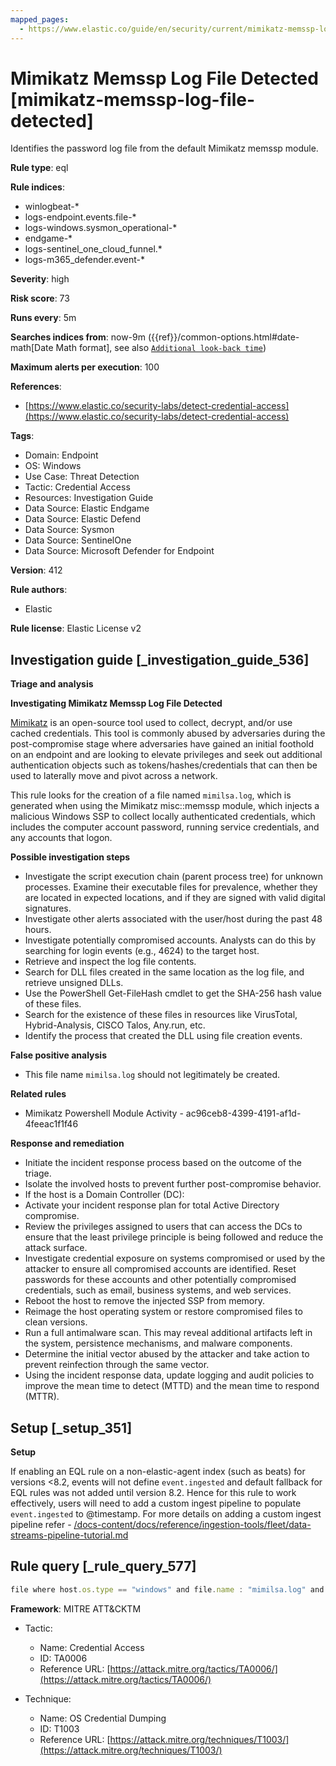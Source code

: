 ```yaml
---
mapped_pages:
  - https://www.elastic.co/guide/en/security/current/mimikatz-memssp-log-file-detected.html
---
```


# Mimikatz Memssp Log File Detected [mimikatz-memssp-log-file-detected]

Identifies the password log file from the default Mimikatz memssp module.

**Rule type**: eql

**Rule indices**:

* winlogbeat-*
* logs-endpoint.events.file-*
* logs-windows.sysmon_operational-*
* endgame-*
* logs-sentinel_one_cloud_funnel.*
* logs-m365_defender.event-*

**Severity**: high

**Risk score**: 73

**Runs every**: 5m

**Searches indices from**: now-9m ({{ref}}/common-options.html#date-math[Date Math format], see also [`Additional look-back time`](docs-content://solutions/security/detect-and-alert/create-detection-rule.md#rule-schedule))

**Maximum alerts per execution**: 100

**References**:

* [https://www.elastic.co/security-labs/detect-credential-access](https://www.elastic.co/security-labs/detect-credential-access)

**Tags**:

* Domain: Endpoint
* OS: Windows
* Use Case: Threat Detection
* Tactic: Credential Access
* Resources: Investigation Guide
* Data Source: Elastic Endgame
* Data Source: Elastic Defend
* Data Source: Sysmon
* Data Source: SentinelOne
* Data Source: Microsoft Defender for Endpoint

**Version**: 412

**Rule authors**:

* Elastic

**Rule license**: Elastic License v2

## Investigation guide [_investigation_guide_536]

**Triage and analysis**

**Investigating Mimikatz Memssp Log File Detected**

[Mimikatz](https://github.com/gentilkiwi/mimikatz) is an open-source tool used to collect, decrypt, and/or use cached credentials. This tool is commonly abused by adversaries during the post-compromise stage where adversaries have gained an initial foothold on an endpoint and are looking to elevate privileges and seek out additional authentication objects such as tokens/hashes/credentials that can then be used to laterally move and pivot across a network.

This rule looks for the creation of a file named `mimilsa.log`, which is generated when using the Mimikatz misc::memssp module, which injects a malicious Windows SSP to collect locally authenticated credentials, which includes the computer account password, running service credentials, and any accounts that logon.

**Possible investigation steps**

* Investigate the script execution chain (parent process tree) for unknown processes. Examine their executable files for prevalence, whether they are located in expected locations, and if they are signed with valid digital signatures.
* Investigate other alerts associated with the user/host during the past 48 hours.
* Investigate potentially compromised accounts. Analysts can do this by searching for login events (e.g., 4624) to the target host.
* Retrieve and inspect the log file contents.
* Search for DLL files created in the same location as the log file, and retrieve unsigned DLLs.
* Use the PowerShell Get-FileHash cmdlet to get the SHA-256 hash value of these files.
* Search for the existence of these files in resources like VirusTotal, Hybrid-Analysis, CISCO Talos, Any.run, etc.
* Identify the process that created the DLL using file creation events.

**False positive analysis**

* This file name `mimilsa.log` should not legitimately be created.

**Related rules**

* Mimikatz Powershell Module Activity - ac96ceb8-4399-4191-af1d-4feeac1f1f46

**Response and remediation**

* Initiate the incident response process based on the outcome of the triage.
* Isolate the involved hosts to prevent further post-compromise behavior.
* If the host is a Domain Controller (DC):
* Activate your incident response plan for total Active Directory compromise.
* Review the privileges assigned to users that can access the DCs to ensure that the least privilege principle is being followed and reduce the attack surface.
* Investigate credential exposure on systems compromised or used by the attacker to ensure all compromised accounts are identified. Reset passwords for these accounts and other potentially compromised credentials, such as email, business systems, and web services.
* Reboot the host to remove the injected SSP from memory.
* Reimage the host operating system or restore compromised files to clean versions.
* Run a full antimalware scan. This may reveal additional artifacts left in the system, persistence mechanisms, and malware components.
* Determine the initial vector abused by the attacker and take action to prevent reinfection through the same vector.
* Using the incident response data, update logging and audit policies to improve the mean time to detect (MTTD) and the mean time to respond (MTTR).


## Setup [_setup_351]

**Setup**

If enabling an EQL rule on a non-elastic-agent index (such as beats) for versions <8.2, events will not define `event.ingested` and default fallback for EQL rules was not added until version 8.2. Hence for this rule to work effectively, users will need to add a custom ingest pipeline to populate `event.ingested` to @timestamp. For more details on adding a custom ingest pipeline refer - [/docs-content/docs/reference/ingestion-tools/fleet/data-streams-pipeline-tutorial.md](docs-content://reference/ingestion-tools/fleet/data-streams-pipeline-tutorial.md)


## Rule query [_rule_query_577]

```js
file where host.os.type == "windows" and file.name : "mimilsa.log" and process.name : "lsass.exe"
```

**Framework**: MITRE ATT&CKTM

* Tactic:

    * Name: Credential Access
    * ID: TA0006
    * Reference URL: [https://attack.mitre.org/tactics/TA0006/](https://attack.mitre.org/tactics/TA0006/)

* Technique:

    * Name: OS Credential Dumping
    * ID: T1003
    * Reference URL: [https://attack.mitre.org/techniques/T1003/](https://attack.mitre.org/techniques/T1003/)



